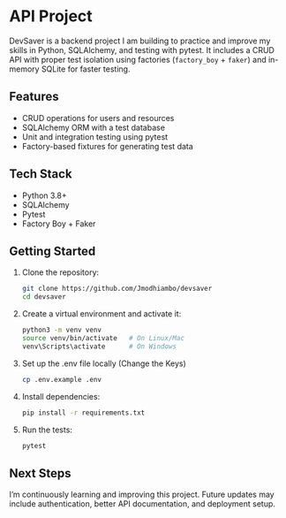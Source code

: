 # API Project

DevSaver is a backend project I am building to practice and improve my skills in Python, SQLAlchemy, and testing with pytest.
It includes a CRUD API with proper test isolation using factories (`factory_boy` + `faker`) and in-memory SQLite for faster testing.

## Features

* CRUD operations for users and resources
* SQLAlchemy ORM with a test database
* Unit and integration testing using pytest
* Factory-based fixtures for generating test data

## Tech Stack

* Python 3.8+
* SQLAlchemy
* Pytest
* Factory Boy + Faker

## Getting Started

1. Clone the repository:

   ```bash
   git clone https://github.com/Jmodhiambo/devsaver
   cd devsaver
   ```

2. Create a virtual environment and activate it:

   ```bash
   python3 -m venv venv
   source venv/bin/activate   # On Linux/Mac
   venv\Scripts\activate      # On Windows
   ```

3. Set up the .env file locally (Change the Keys)
   ```bash
   cp .env.example .env
   ```

4. Install dependencies:

   ```bash
   pip install -r requirements.txt
   ```

5. Run the tests:

   ```bash
   pytest
   ```

## Next Steps

I’m continuously learning and improving this project.
Future updates may include authentication, better API documentation, and deployment setup.
